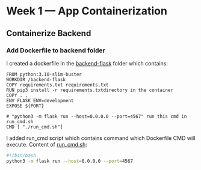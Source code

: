 # Week 1 — App Containerization

## Containerize Backend

### Add Dockerfile to backend folder
I created a dockerfile in the [backend-flask](backend-flask/Dockerfile) folder which contains:

```
FROM python:3.10-slim-buster
WORKDIR /backend-flask
COPY requirements.txt requirements.txt
RUN pip3 install -r requirements.txtdirectory in the container
COPY . .
ENV FLASK_ENV=development
EXPOSE ${PORT}

# "python3 -m flask run --host=0.0.0.0 --port=4567" run this cmd in run_cmd.sh
CMD [ "./run_cmd.sh"]
```

I added run_cmd script which contains command which Dockerfile CMD will execute.
Content of [run_cmd.sh](backend-flask/run_cmd.sh):

```sh
#!/bin/bash
python3 -m flask run --host=0.0.0.0 --port=4567
```

